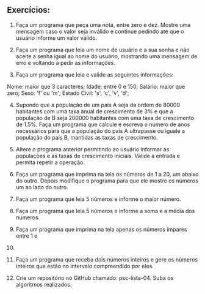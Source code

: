 ## Exercícios:

1. Faça um programa que peça uma nota, entre zero e dez. Mostre uma
mensagem caso o valor seja inválido e continue pedindo até que o usuário
informe um valor válido.

2. Faça um programa que leia um nome de usuário e a sua senha e não aceite a
senha igual ao nome do usuário, mostrando uma mensagem de erro e
voltando a pedir as informações.

3. Faça um programa que leia e valide as seguintes informações:

Nome: maior que 3 caracteres;
Idade: entre 0 e 150;
Salário: maior que zero;
Sexo: 'f' ou 'm';
Estado Civil: 's', 'c', 'v', 'd';

4. Supondo que a população de um país A seja da ordem de 80000 habitantes
com uma taxa anual de crescimento de 3% e que a população de B seja 200000
habitantes com uma taxa de crescimento de 1.5%.
Faça um programa que calcule e escreva o número de anos necessários 
para que a população do país A ultrapasse ou iguale a população do país B,
mantidas as taxas de crescimento.

5. Altere o programa anterior permitindo ao usuário informar as populações e as
taxas de crescimento iniciais. Valide a entrada e permita repetir a operação.

6. Faça um programa que imprima na tela os números de 1 a 20, um abaixo do
outro. Depois modifique o programa para que ele mostre os números um ao
lado do outro.

7. Faça um programa que leia 5 números e informe o maior número.

8. Faça um programa que leia 5 números e informe a soma e a média dos
números.

9. Faça um programa que imprima na tela apenas os números ímpares entre 1 e
50.

10. Faça um programa que receba dois números inteiros e gere os números
inteiros que estão no intervalo compreendido por eles.

11. Crie um repositório no GitHub chamado: psc-lista-04. Suba os
algoritmos realizados.
